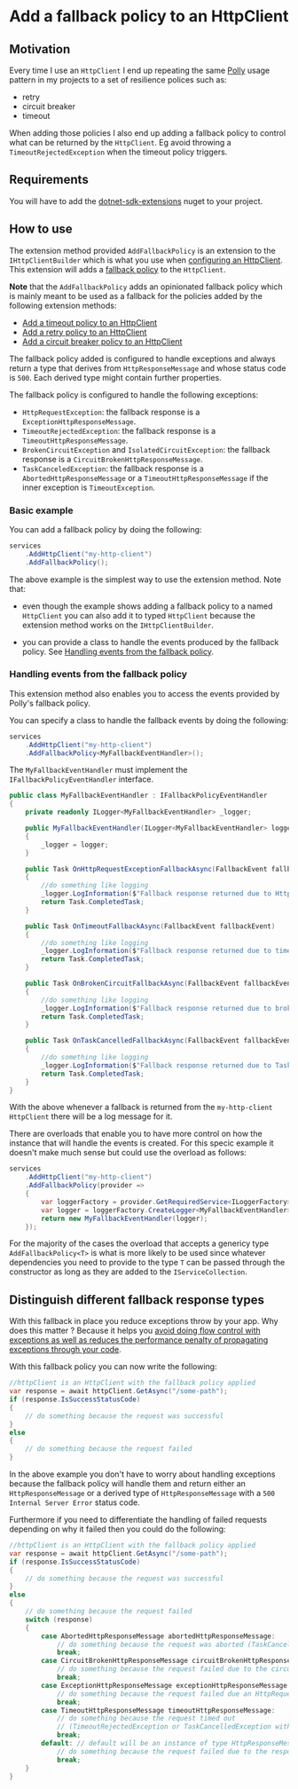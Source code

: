 ﻿# Add a fallback policy to an HttpClient

## Motivation

Every time I use an `HttpClient` I end up repeating the same [Polly](https://github.com/App-vNext/Polly) usage pattern in my projects to a set of resilience polices such as:

- retry
- circuit breaker
- timeout

When adding those policies I also end up adding a fallback policy to control what can be returned by the `HttpClient`. Eg avoid throwing a `TimeoutRejectedException` when the timeout policy triggers.

## Requirements

You will have to add the [dotnet-sdk-extensions](https://www.nuget.org/packages/dotnet-sdk-extensions) nuget to your project.

## How to use

The extension method provided `AddFallbackPolicy` is an extension to the `IHttpClientBuilder` which is what you use when [configuring an HttpClient](https://docs.microsoft.com/en-us/aspnet/core/fundamentals/http-requests?view=aspnetcore-5.0). This extension will adds a [fallback policy](https://github.com/App-vNext/Polly#fallback) to the `HttpClient`.

**Note** that the `AddFallbackPolicy` adds an opinionated fallback policy which is mainly meant to be used as a fallback for the policies added by the following extension methods:

- [Add a timeout policy to an HttpClient](/docs/polly/httpclient-with-timeout-policy.md)
- [Add a retry policy to an HttpClient](/docs/polly/httpclient-with-retry-policy.md)
- [Add a circuit breaker policy to an HttpClient](/docs/polly/httpclient-with-circuit-breaker-policy.md)

The fallback policy added is configured to handle exceptions and always return a type that derives from `HttpResponseMessage` and whose status code is `500`. Each derived type might contain further properties.

The fallback policy is configured to handle the following exceptions:

- `HttpRequestException`: the fallback response is a `ExceptionHttpResponseMessage`.
- `TimeoutRejectedException`: the fallback response is a `TimeoutHttpResponseMessage`.
- `BrokenCircuitException` and `IsolatedCircuitException`: the fallback response is a `CircuitBrokenHttpResponseMessage`.
- `TaskCanceledException`: the fallback response is a `AbortedHttpResponseMessage` or a `TimeoutHttpResponseMessage` if the inner exception is `TimeoutException`.

### Basic example

You can add a fallback policy by doing the following:

```csharp
services
    .AddHttpClient("my-http-client")
    .AddFallbackPolicy();
```

The above example is the simplest way to use the extension method. Note that:

- even though the example shows adding a fallback policy to a named `HttpClient` you can also add it to typed `HttpClient` because the extension method works on the `IHttpClientBuilder`.

- you can provide a class to handle the events produced by the fallback policy. See [Handling events from the fallback policy](#handling-events-from-the-fallback-policy).

### Handling events from the fallback policy

This extension method also enables you to access the events provided by Polly's fallback policy.

You can specify a class to handle the fallback events by doing the following:

```csharp
services
    .AddHttpClient("my-http-client")
    .AddFallbackPolicy<MyFallbackEventHandler>();
```

The `MyFallbackEventHandler` must implement the `IFallbackPolicyEventHandler` interface.

```csharp
public class MyFallbackEventHandler : IFallbackPolicyEventHandler
{
    private readonly ILogger<MyFallbackEventHandler> _logger;

    public MyFallbackEventHandler(ILogger<MyFallbackEventHandler> logger)
    {
        _logger = logger;
    }

    public Task OnHttpRequestExceptionFallbackAsync(FallbackEvent fallbackEvent)
    {
        //do something like logging
        _logger.LogInformation($"Fallback response returned due to HttpRequestException for the HttpClient {fallbackEvent.HttpClientName}");
        return Task.CompletedTask;
    }

    public Task OnTimeoutFallbackAsync(FallbackEvent fallbackEvent)
    {
        //do something like logging
        _logger.LogInformation($"Fallback response returned due to timeout for the HttpClient {fallbackEvent.HttpClientName}");
        return Task.CompletedTask;
    }

    public Task OnBrokenCircuitFallbackAsync(FallbackEvent fallbackEvent)
    {
        //do something like logging
        _logger.LogInformation($"Fallback response returned due to broken circuit for the HttpClient {fallbackEvent.HttpClientName}");
        return Task.CompletedTask;
    }

    public Task OnTaskCancelledFallbackAsync(FallbackEvent fallbackEvent)
    {
        //do something like logging
        _logger.LogInformation($"Fallback response returned due to TaskCancelledException for the HttpClient {fallbackEvent.HttpClientName}");
        return Task.CompletedTask;
    }
}
```

With the above whenever a fallback is returned from the `my-http-client` `HttpClient` there will be a log message for it.

There are overloads that enable you to have more control on how the instance that will handle the events is created. For this specic example it doesn't make much sense but could use the overload as follows:

```csharp
services
    .AddHttpClient("my-http-client")
    .AddFallbackPolicy(provider =>
    {
        var loggerFactory = provider.GetRequiredService<ILoggerFactory>();
        var logger = loggerFactory.CreateLogger<MyFallbackEventHandler>();
        return new MyFallbackEventHandler(logger);
    });
```

For the majority of the cases the overload that accepts a genericy type `AddFallbackPolicy<T>` is what is more likely to be used since whatever dependencies you need to provide to the type `T` can be passed through the constructor as long as they are added to the `IServiceCollection`.

## Distinguish different fallback response types

With this fallback in place you reduce exceptions throw by your app. Why does this matter ? Because it helps you [avoid doing flow control with exceptions as well as reduces the performance penalty of propagating exceptions through your code](https://mattwarren.org/2016/12/20/Why-Exceptions-should-be-Exceptional/).

With this fallback policy you can now write the following:

```csharp
//httpClient is an HttpClient with the fallback policy applied
var response = await httpClient.GetAsync("/some-path");
if (response.IsSuccessStatusCode)
{
    // do something because the request was successful
}
else
{
    // do something because the request failed
}
```

In the above example you don't have to worry about handling exceptions because the fallback policy will handle them and return either an `HttpResponseMessage` or a derived type of `HttpResponseMessage` with a `500` `Internal Server Error` status code.

Furthermore if you need to differentiate the handling of failed requests depending on why it failed then you could do the following:

```csharp
//httpClient is an HttpClient with the fallback policy applied
var response = await httpClient.GetAsync("/some-path");
if (response.IsSuccessStatusCode)
{
    // do something because the request was successful
}
else
{
    // do something because the request failed
    switch (response)
    {
        case AbortedHttpResponseMessage abortedHttpResponseMessage:
            // do something because the request was aborted (TaskCancelledException)
            break;
        case CircuitBrokenHttpResponseMessage circuitBrokenHttpResponseMessage:
            // do something because the request failed due to the circuit being broken
            break;
        case ExceptionHttpResponseMessage exceptionHttpResponseMessage:
            // do something because the request failed due an HttpRequestException
            break;
        case TimeoutHttpResponseMessage timeoutHttpResponseMessage:
            // do something because the request timed out
            // (TimeoutRejectedException or TaskCancelledException with inner exception of TimeoutException)
            break;
        default: // default will be an instance of type HttpResponseMessage
            // do something because the request failed due to the response returned containing a failure status code. Eg 404 Not Found
            break;
    }
}
```
